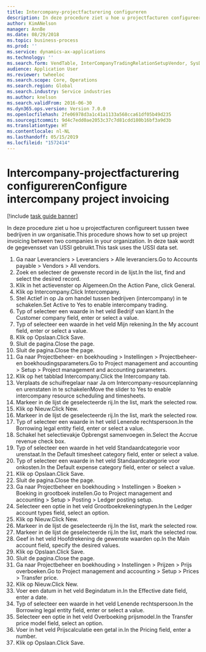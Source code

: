 ```yaml
---
title: Intercompany-projectfacturering configureren
description: In deze procedure ziet u hoe u projectfacturen configureert tussen twee bedrijven in uw organisatie.
author: KimANelson
manager: AnnBe
ms.date: 08/29/2018
ms.topic: business-process
ms.prod: ''
ms.service: dynamics-ax-applications
ms.technology: ''
ms.search.form: VendTable, InterCompanyTradingRelationSetupVendor, SysDataAreaSelectLookup, ProjParameters, ProjPosting, ProjTransferPrice
audience: Application User
ms.reviewer: twheeloc
ms.search.scope: Core, Operations
ms.search.region: Global
ms.search.industry: Service industries
ms.author: knelson
ms.search.validFrom: 2016-06-30
ms.dyn365.ops.version: Version 7.0.0
ms.openlocfilehash: 2fe06978d3a1c41a1133a568cca61df05b49d235
ms.sourcegitcommit: 9d4c7edd0ae2053c37c7d81cdd180b16bf3a9d3b
ms.translationtype: HT
ms.contentlocale: nl-NL
ms.lasthandoff: 05/15/2019
ms.locfileid: "1572414"
---
```

# <a name="configure-intercompany-project-invoicing"></a><span data-ttu-id="d8577-103">Intercompany-projectfacturering configureren</span><span class="sxs-lookup"><span data-stu-id="d8577-103">Configure intercompany project invoicing</span></span>

[!include [task guide banner](../../includes/task-guide-banner.md)]

<span data-ttu-id="d8577-104">In deze procedure ziet u hoe u projectfacturen configureert tussen twee bedrijven in uw organisatie.</span><span class="sxs-lookup"><span data-stu-id="d8577-104">This procedure shows how to set up project invoicing between two companies in your organization.</span></span> <span data-ttu-id="d8577-105">In deze taak wordt de gegevensset van USSI gebruikt.</span><span class="sxs-lookup"><span data-stu-id="d8577-105">This task uses the USSI data set.</span></span>

1. <span data-ttu-id="d8577-106">Ga naar Leveranciers > Leveranciers > Alle leveranciers.</span><span class="sxs-lookup"><span data-stu-id="d8577-106">Go to Accounts payable > Vendors > All vendors.</span></span>
2. <span data-ttu-id="d8577-107">Zoek en selecteer de gewenste record in de lijst.</span><span class="sxs-lookup"><span data-stu-id="d8577-107">In the list, find and select the desired record.</span></span>
3. <span data-ttu-id="d8577-108">Klik in het actievenster op Algemeen.</span><span class="sxs-lookup"><span data-stu-id="d8577-108">On the Action Pane, click General.</span></span>
4. <span data-ttu-id="d8577-109">Klik op Intercompany.</span><span class="sxs-lookup"><span data-stu-id="d8577-109">Click Intercompany.</span></span>
5. <span data-ttu-id="d8577-110">Stel Actief in op Ja om handel tussen bedrijven (intercompany) in te schakelen.</span><span class="sxs-lookup"><span data-stu-id="d8577-110">Set Active to Yes to enable intercompany trading.</span></span>
6. <span data-ttu-id="d8577-111">Typ of selecteer een waarde in het veld Bedrijf van klant.</span><span class="sxs-lookup"><span data-stu-id="d8577-111">In the Customer company field, enter or select a value.</span></span>
7. <span data-ttu-id="d8577-112">Typ of selecteer een waarde in het veld Mijn rekening.</span><span class="sxs-lookup"><span data-stu-id="d8577-112">In the My account field, enter or select a value.</span></span>
8. <span data-ttu-id="d8577-113">Klik op Opslaan.</span><span class="sxs-lookup"><span data-stu-id="d8577-113">Click Save.</span></span>
9. <span data-ttu-id="d8577-114">Sluit de pagina.</span><span class="sxs-lookup"><span data-stu-id="d8577-114">Close the page.</span></span>
10. <span data-ttu-id="d8577-115">Sluit de pagina.</span><span class="sxs-lookup"><span data-stu-id="d8577-115">Close the page.</span></span>
11. <span data-ttu-id="d8577-116">Ga naar Projectbeheer- en boekhouding > Instellingen > Projectbeheer- en boekhoudingsparameters.</span><span class="sxs-lookup"><span data-stu-id="d8577-116">Go to Project management and accounting > Setup > Project management and accounting parameters.</span></span>
12. <span data-ttu-id="d8577-117">Klik op het tabblad Intercompany.</span><span class="sxs-lookup"><span data-stu-id="d8577-117">Click the Intercompany tab.</span></span>
13. <span data-ttu-id="d8577-118">Verplaats de schuifregelaar naar Ja om Intercompany-resourceplanning en urenstaten in te schakelen</span><span class="sxs-lookup"><span data-stu-id="d8577-118">Move the slider to Yes to enable intercompany resource scheduling and timesheets.</span></span>
14. <span data-ttu-id="d8577-119">Markeer in de lijst de geselecteerde rij.</span><span class="sxs-lookup"><span data-stu-id="d8577-119">In the list, mark the selected row.</span></span>
15. <span data-ttu-id="d8577-120">Klik op Nieuw.</span><span class="sxs-lookup"><span data-stu-id="d8577-120">Click New.</span></span>
16. <span data-ttu-id="d8577-121">Markeer in de lijst de geselecteerde rij.</span><span class="sxs-lookup"><span data-stu-id="d8577-121">In the list, mark the selected row.</span></span>
17. <span data-ttu-id="d8577-122">Typ of selecteer een waarde in het veld Lenende rechtspersoon.</span><span class="sxs-lookup"><span data-stu-id="d8577-122">In the Borrowing legal entity field, enter or select a value.</span></span>
18. <span data-ttu-id="d8577-123">Schakel het selectievakje Opbrengst samenvoegen in.</span><span class="sxs-lookup"><span data-stu-id="d8577-123">Select the Accrue revenue check box.</span></span>
19. <span data-ttu-id="d8577-124">Typ of selecteer een waarde in het veld Standaardcategorie voor urenstaat.</span><span class="sxs-lookup"><span data-stu-id="d8577-124">In the Default timesheet category field, enter or select a value.</span></span>
20. <span data-ttu-id="d8577-125">Typ of selecteer een waarde in het veld Standaardcategorie voor onkosten.</span><span class="sxs-lookup"><span data-stu-id="d8577-125">In the Default expense category field, enter or select a value.</span></span>
21. <span data-ttu-id="d8577-126">Klik op Opslaan.</span><span class="sxs-lookup"><span data-stu-id="d8577-126">Click Save.</span></span>
22. <span data-ttu-id="d8577-127">Sluit de pagina.</span><span class="sxs-lookup"><span data-stu-id="d8577-127">Close the page.</span></span>
23. <span data-ttu-id="d8577-128">Ga naar Projectbeheer en boekhouding > Instellingen > Boeken > Boeking in grootboek instellen.</span><span class="sxs-lookup"><span data-stu-id="d8577-128">Go to Project management and accounting > Setup > Posting > Ledger posting setup.</span></span>
24. <span data-ttu-id="d8577-129">Selecteer een optie in het veld Grootboekrekeningtypen.</span><span class="sxs-lookup"><span data-stu-id="d8577-129">In the Ledger account types field, select an option.</span></span>
25. <span data-ttu-id="d8577-130">Klik op Nieuw.</span><span class="sxs-lookup"><span data-stu-id="d8577-130">Click New.</span></span>
26. <span data-ttu-id="d8577-131">Markeer in de lijst de geselecteerde rij.</span><span class="sxs-lookup"><span data-stu-id="d8577-131">In the list, mark the selected row.</span></span>
27. <span data-ttu-id="d8577-132">Markeer in de lijst de geselecteerde rij.</span><span class="sxs-lookup"><span data-stu-id="d8577-132">In the list, mark the selected row.</span></span>
28. <span data-ttu-id="d8577-133">Geef in het veld Hoofdrekening de gewenste waarden op.</span><span class="sxs-lookup"><span data-stu-id="d8577-133">In the Main account field, specify the desired values.</span></span>
29. <span data-ttu-id="d8577-134">Klik op Opslaan.</span><span class="sxs-lookup"><span data-stu-id="d8577-134">Click Save.</span></span>
30. <span data-ttu-id="d8577-135">Sluit de pagina.</span><span class="sxs-lookup"><span data-stu-id="d8577-135">Close the page.</span></span>
31. <span data-ttu-id="d8577-136">Ga naar Projectbeheer en boekhouding > Instellingen > Prijzen > Prijs overboeken.</span><span class="sxs-lookup"><span data-stu-id="d8577-136">Go to Project management and accounting > Setup > Prices > Transfer price.</span></span>
32. <span data-ttu-id="d8577-137">Klik op Nieuw.</span><span class="sxs-lookup"><span data-stu-id="d8577-137">Click New.</span></span>
33. <span data-ttu-id="d8577-138">Voer een datum in het veld Begindatum in.</span><span class="sxs-lookup"><span data-stu-id="d8577-138">In the Effective date field, enter a date.</span></span>
34. <span data-ttu-id="d8577-139">Typ of selecteer een waarde in het veld Lenende rechtspersoon.</span><span class="sxs-lookup"><span data-stu-id="d8577-139">In the Borrowing legal entity field, enter or select a value.</span></span>
35. <span data-ttu-id="d8577-140">Selecteer een optie in het veld Overboeking prijsmodel.</span><span class="sxs-lookup"><span data-stu-id="d8577-140">In the Transfer price model field, select an option.</span></span>
36. <span data-ttu-id="d8577-141">Voer in het veld Prijscalculatie een getal in.</span><span class="sxs-lookup"><span data-stu-id="d8577-141">In the Pricing field, enter a number.</span></span>
37. <span data-ttu-id="d8577-142">Klik op Opslaan.</span><span class="sxs-lookup"><span data-stu-id="d8577-142">Click Save.</span></span>

